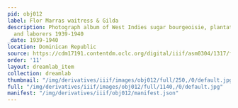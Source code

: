 ```yaml
---
pid: obj012
label: Flor Marras waitress & Gilda
description: Photograph album of West Indies sugar bourgeoisie, plantation owners,
  and laborers 1939-1940
_date: 1939-1940
location: Dominican Republic
source: https://cdm17191.contentdm.oclc.org/digital/iiif/asm0304/1317/full/full/0/default.jpg
order: '11'
layout: dreamlab_item
collection: dreamlab
thumbnail: "/img/derivatives/iiif/images/obj012/full/250,/0/default.jpg"
full: "/img/derivatives/iiif/images/obj012/full/1140,/0/default.jpg"
manifest: "/img/derivatives/iiif/obj012/manifest.json"
---
```

